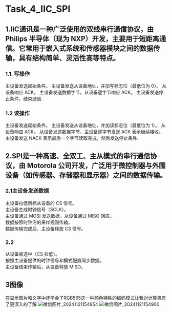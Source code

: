 # Task_4_IIC_SPI  
## 1.IIC通讯是一种广泛使用的双线串行通信协议，由 Philips 半导体（现为 NXP）开发，主要用于短距离通信。它常用于嵌入式系统和传感器模块之间的数据传输，具有结构简单、灵活性高等特点。
### 1.1. 写操作
主设备发送起始条件。
主设备发送从设备地址，并加写标志位（最低位为 0）。
从设备响应 ACK。
主设备发送数据字节，从设备逐字节响应 ACK。
主设备发送停止条件，结束通信.  
### 1.2 读操作
主设备发送起始条件。
主设备发送从设备地址，并加读标志位（最低位为 1）。
从设备响应 ACK。
从设备发送数据字节，主设备逐字节发送 ACK 表示继续接收。
主设备发送 NACK 表示最后一个字节读取完成，然后发送停止条件.  
## 2.SPI是一种高速、全双工、主从模式的串行通信协议，由 Motorola 公司开发，广泛用于微控制器与外围设备（如传感器、存储器和显示器）之间的数据传输。
### 2.1主设备发送数据
主设备拉低目标从设备的 CS 信号。  
主设备生成时钟信号（SCLK）。  
主设备通过 MOSI 发送数据，从设备通过 MISO 回应。  
数据按照时钟沿的采样规则传输。  
数据传输完成后，主设备释放 CS 信号。
### 2.2
从设备被选中（CS 拉低）。  
按照主设备提供的时钟信号和模式配置同步数据。  
主设备结束传输后，从设备释放 MISO。  
## 3图像
在显示图片和文字中还学会了RGB565这一种颜色特殊的编码模式让我对计算机有了更深入的了解
![微信图片_20241121154854](https://github.com/user-attachments/assets/5265611b-86bf-4500-be7f-4ab680f306a2)
![微信图片_20241121154900](https://github.com/user-attachments/assets/ab4b9087-3543-4658-8bf2-e891b8919f50)
